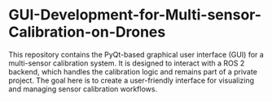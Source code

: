 # GUI-Development-for-Multi-sensor-Calibration-on-Drones
This repository contains the PyQt-based graphical user interface (GUI) for a multi-sensor calibration system. It is designed to interact with a ROS 2 backend, which handles the calibration logic and remains part of a private project. The goal here is to create a user-friendly interface for visualizing and managing sensor calibration workflows.
